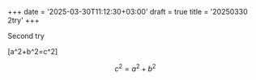 +++
date = '2025-03-30T11:12:30+03:00'
draft = true
title = '20250330 2try'
+++

Second try

\[a^2+b^2=c^2\]

$$c^2=a^2+b^2$$